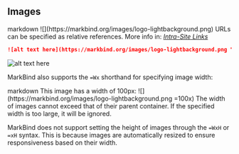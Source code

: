 ## Images

<include src="codeAndOutput.md" boilerplate >
<variable name="highlightStyle">markdown</variable>
<variable name="code">
![](https://markbind.org/images/logo-lightbackground.png)
</variable>
</include>

<box type="info">
  URLs can be specified as relative references. More info in: <i><a href="#intraSiteLinks">Intra-Site Links</a></i>
</box>


<div id="short" class="d-none">

```markdown
![alt text here](https://markbind.org/images/logo-lightbackground.png "title here")
```
</div>

<div id="examples" class="d-none">

![alt text here](https://markbind.org/images/logo-lightbackground.png "title here")
</div>

MarkBind also supports the `=Wx` shorthand for specifying image width:

<include src="codeAndOutput.md" boilerplate >
<variable name="highlightStyle">markdown</variable>
<variable name="code">
This image has a width of 100px: ![](https://markbind.org/images/logo-lightbackground.png =100x)
</variable>
</include>

<box type="info">
  The width of images cannot exceed that of their parent container. If the specified width is too large, it will be ignored.
</box>

MarkBind does not support setting the height of images through the `=WxH` or `=xH` syntax. This is because images are automatically resized to ensure responsiveness based on their width.
